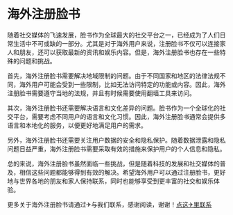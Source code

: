 # 海外注册脸书

随着社交媒体的飞速发展，脸书作为全球最大的社交平台之一，已经成为了人们日常生活中不可或缺的一部分。尤其是对于海外用户来说，注册脸书不仅可以连接家人和朋友，还可以获取最新的资讯和娱乐内容。但是，海外注册脸书也存在一些特殊的问题和挑战。

首先，海外注册脸书需要解决地域限制的问题。由于不同国家和地区的法律法规不同，海外用户可能会受到一些限制，比如无法访问特定的功能或内容。因此，海外注册脸书需要遵守当地的法规，并且有时候需要使用翻墙工具来访问。

其次，海外注册脸书还需要解决语言和文化差异的问题。脸书作为一个全球化的社交平台，需要考虑不同用户的语言和文化习惯。因此，海外注册脸书通常会提供多语言和本地化的服务，以便更好地满足用户的需求。

另外，海外注册脸书还需要关注用户数据的安全和隐私保护。随着数据泄露和隐私问题日益严重，海外注册脸书需要采取有效的措施来保护用户的个人信息和隐私。

总的来说，海外注册脸书虽然面临一些挑战，但是随着科技的发展和社交媒体的普及，相信这些问题都能够得到有效的解决。希望海外用户可以通过注册脸书，更好地与世界各地的朋友和家人保持联系，同时也能够享受到更丰富的社交和娱乐体验。

更多关于海外注册脸书请通过✈与我们联系，感谢阅读，谢谢！[点这✈里联系](https://add.k02.cc)